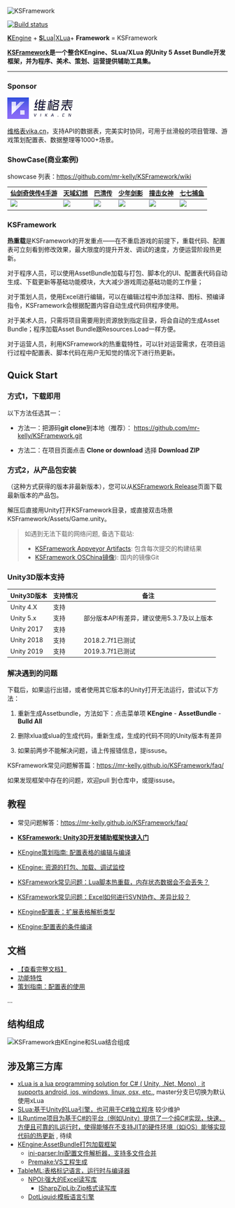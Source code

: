 
![KSFramework](Docs/KSFramework-logo.png)



[![Build status](https://ci.appveyor.com/api/projects/status/lt34ynvl3lac62ln/branch/master?svg=true)](https://ci.appveyor.com/project/mr-kelly/ksframework/branch/master)

[**K**Engine](https://github.com/mr-kelly/KEngine) + [**S**Lua](https://github.com/mr-kelly/slua)|[XLua](https://github.com/Tencent/xLua)+ **Framework** = KSFramework

**[KSFramework](https://github.com/mr-kelly/KSFramework)是一个整合KEngine、SLua/XLua 的Unity 5 Asset Bundle开发框架，并为程序、美术、策划、运营提供辅助工具集。**

---------------------

### Sponsor


[![KSFramework](Docs/vikadata.png)](https://vika.cn)

[维格表vika.cn](https://vika.cn)，支持API的数据表，完美实时协同，可用于丝滑般的项目管理、游戏策划配置表、数据整理等1000+场景。

### ShowCase(商业案例)

showcase 列表：https://github.com/mr-kelly/KSFramework/wiki

| [仙剑奇侠传4手游](http://www.9game.cn/xjqxcs/)    | [天域幻想](http://www.9game.cn/xjhmjh/)    | [巴清传](http://hh.sdo.com/w2/) | [少年剑影](http://www.9game.cn/shaonianjianying/)  | [撞击女神](http://u.360.cn/zjns_1) | [七七捕鱼](http://www.9game.cn/qiqibuyu/) |
| ----------- | ----------- |----------- |----------- | ----------- | ----------- |
| ![](https://raw.githubusercontent.com/wiki/mr-kelly/KSFramework/images/showcase/仙剑4-手游-icon.png) | ![](https://raw.githubusercontent.com/wiki/mr-kelly/KSFramework/images/showcase/天域幻想-icon.png) |  ![](https://raw.githubusercontent.com/wiki/mr-kelly/KSFramework/images/showcase/巴清传-icon.png) | ![](https://raw.githubusercontent.com/wiki/mr-kelly/KSFramework/images/showcase/少年剑影-icon.png) | ![](https://raw.githubusercontent.com/wiki/mr-kelly/KSFramework/images/showcase/撞击女神-icon.png) | ![](https://raw.githubusercontent.com/wiki/mr-kelly/KSFramework/images/showcase/七七捕鱼-icon.png) |

### KSFramework

**热重载**是KSFramework的开发重点——在不重启游戏的前提下，重载代码、配置表可立刻看到修改效果，最大限度的提升开发、调试的速度，方便运营阶段热更新。

对于程序人员，可以使用AssetBundle加载与打包、脚本化的UI、配置表代码自动生成、下载更新等基础功能模块，大大减少游戏周边基础功能的工作量；

对于策划人员，使用Excel进行编辑，可以在编辑过程中添加注释、图标、预编译指令，KSFramework会根据配置内容自动生成代码供程序使用。

对于美术人员，只需将项目需要用到资源放到指定目录，将会自动的生成Asset Bundle；程序加载Asset Bundle跟Resources.Load一样方便。


对于运营人员，利用KSFramework的热重载特性，可以针对运营需求，在项目运行过程中配置表、脚本代码在用户无知觉的情况下进行热更新。



## Quick Start

### 方式1，下载即用

以下方法任选其一：

- 方法一：把源码**git clone**到本地（推荐）：  https://github.com/mr-kelly/KSFramework.git

- 方法二：在项目页面点击 **Clone or download**  选择 **Download ZIP** 




### 方式2，从产品包安装

（这种方式获得的版本非最新版本），您可以从[KSFramework Release](https://github.com/mr-kelly/KSFramework/releases)页面下载最新版本的产品包。

解压后直接用Unity打开KSFramework目录，或直接双击场景KSFramework/Assets/Game.unity。

> 如遇到无法下载的网络问题, 备选下载站:
>
> - [KSFramework Appveyor Artifacts](https://ci.appveyor.com/project/mr-kelly/ksframework/branch/master/artifacts): 包含每次提交的构建结果
> - [KSFramework OSChina镜像](http://git.oschina.net/mrkelly/KSFramework)): 国内的镜像Git



### Unity3D版本支持

| Unity3D版本 | 支持情况 | 备注                                       |
| ----------- | -------- | ------------------------------------------ |
| Unity 4.X   | 支持     |                                            |
| Unity 5.x   | 支持     | 部分版本API有差异，建议使用5.3.7及以上版本 |
| Unity 2017  | 支持     |                                            |
| Unity 2018  | 支持     | 2018.2.7f1已测试                           |
| Unity 2019  | 支持     | 2019.3.7f1已测试                           |

### 解决遇到的问题

下载后，如果运行出错，或者使用其它版本的Unity打开无法运行，尝试以下方法：

1. 重新生成Assetbundle，方法如下：点击菜单项 **KEngine** - **AssetBundle** - **Bulld All**

2. 删除xlua或slua的生成代码，重新生成，生成的代码不同的Unity版本有差异

3. 如果前两步不能解决问题，请上传报错信息，提issuse。



KSFramework常见问题解答篇：https://mr-kelly.github.io/KSFramework/faq/

如果发现框架中存在的问题，欢迎pull 到仓库中，或提issuse。

## 教程

- 常见问题解答：https://mr-kelly.github.io/KSFramework/faq/

- [**KSFramework: Unity3D开发辅助框架快速入门**](http://www.jianshu.com/p/ccb491ed4260)
- [KEngine策划指南: 配置表格的编辑与编译](http://www.jianshu.com/p/ead1a148b504)
- [KEngine: 资源的打包、加载、调试监控](http://www.jianshu.com/p/ce3b5d0bdf8c)
- [KSFramework常见问题：Lua脚本热重载，内存状态数据会不会丢失？](http://www.jianshu.com/p/eebd5cfce87f)
- [KSFramework常见问题：Excel如何进行SVN协作、差异比较？](http://www.jianshu.com/p/2ea5468e9d5b)
- [KEngine配置表：扩展表格解析类型](http://www.jianshu.com/p/722c5856166f)
- [KEngine:配置表的条件编译](http://www.jianshu.com/p/cb7ddfab23ba)

## 文档

- [【查看完整文档】](https://mr-kelly.github.io/KSFramework/)
- [功能特性](https://mr-kelly.github.io/KSFramework/overview/features/)
- [策划指南：配置表的使用](https://mr-kelly.github.io/KSFramework/setting/guide/)

...

## 结构组成

![KSFramework由KEngine和SLua结合组成](Docs/Structure.png)



## 涉及第三方库

- [xLua is a lua programming solution for C# ( Unity, .Net, Mono) , it supports android, ios, windows, linux, osx, etc.](https://github.com/Tencent/xLua), master分支已切换为默认使用xLua
- [SLua:基于Unity的Lua引擎，也可用于C#独立程序](https://github.com/pangweiwei/slua) 较少维护
- [ILRuntime项目为基于C#的平台（例如Unity）提供了一个纯C#实现，快速、方便且可靠的IL运行时，使得能够在不支持JIT的硬件环境（如iOS）能够实现代码的热更新](https://github.com/Ourpalm/ILRuntime) , 待续
- [KEngine:AssetBundle打包加载框架](https://github.com/mr-kelly/KEngine)
  - [ini-parser:Ini配置文件解析器，支持多文件合并](https://github.com/rickyah/ini-parser)
  - [Premake:VS工程生成](https://github.com/premake/premake-core)
- [TableML:表格标记语言，运行时与编译器](https://github.com/mr-kelly/TableML)
  - [NPOI:强大的Excel读写库](http://npoi.codeplex.com/)
    - [ISharpZipLib:Zip格式读写库](https://github.com/icsharpcode/SharpZipLib)
  - [DotLiquid:模板语言引擎](https://github.com/dotliquid/dotliquid)
